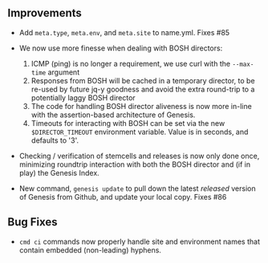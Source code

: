 ## Improvements

- Add `meta.type`, `meta.env`, and `meta.site` to name.yml.
  Fixes #85

- We now use more finesse when dealing with BOSH directors:

   1. ICMP (ping) is no longer a requirement, we use curl with the
      `--max-time` argument
   2. Responses from BOSH will be cached in a temporary director,
      to be re-used by future jq-y goodness and avoid the extra
      round-trip to a potentially laggy BOSH director
   3. The code for handling BOSH director aliveness is now more
      in-line with the assertion-based architecture of Genesis.
   4. Timeouts for interacting with BOSH can be set via the new
      `$DIRECTOR_TIMEOUT` environment variable.  Value is in
      seconds, and defaults to '3'.

- Checking / verification of stemcells and releases is now only
  done once, minimizing roundtrip interaction with both the BOSH
  director and (if in play) the Genesis Index.

- New command, `genesis update` to pull down the latest _released_
  version of Genesis from Github, and update your local copy.
  Fixes #86

## Bug Fixes

- `cmd ci` commands now properly handle site and environment names
  that contain embedded (non-leading) hyphens.
